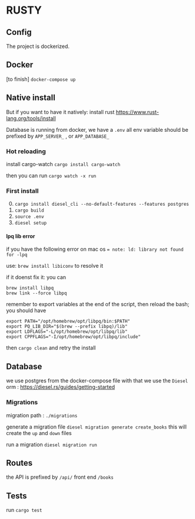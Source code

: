 # RUSTY

## Config

The project is dockerized.

## Docker

[to finish]
`docker-compose up`

## Native install

But if you want to have it natively:
install rust
<https://www.rust-lang.org/tools/install>

Database is running from docker,
we have a `.env`
all env variable should be prefixed by `APP_SERVER_` , or `APP_DATABASE_` 

### Hot reloading

install cargo-watch 
`cargo install cargo-watch`

then you can run
`cargo watch -x run`

### First install

0. `cargo install diesel_cli --no-default-features --features postgres` 
1. `cargo build`
2. `source .env`
3. `diesel setup`

#### lpq lib error

if you have the following error on mac os 
`= note: ld: library not found for -lpq`

use: `brew install libiconv` to resolve it

if it doenst fix it: you can

```
brew install libpq
brew link --force libpq
```

remember to export variables at the end of the script, then reload the bash;
you should have 
```
export PATH="/opt/homebrew/opt/libpq/bin:$PATH"
export PQ_LIB_DIR="$(brew --prefix libpq)/lib"
export LDFLAGS="-L/opt/homebrew/opt/libpq/lib"
export CPPFLAGS="-I/opt/homebrew/opt/libpq/include"
```

then `cargo clean`
and retry the install

## Database

we use postgres from the docker-compose file
with that we use the `Diesel` orm : https://diesel.rs/guides/getting-started


### Migrations 

migration path : `./migrations`

generate a migration file 
`diesel migration generate create_books`
this will create the `up` and `down` files

run a migration `diesel migration run`


## Routes

the API is prefixed by `/api/`
front end `/books`

## Tests

run `cargo test`
